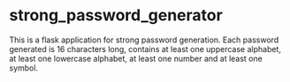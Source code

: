 # strong_password_generator
This is a flask application for strong password generation. Each password generated is 16 characters long, contains at least one uppercase alphabet, at least one lowercase alphabet, at least one number and at least one symbol.
